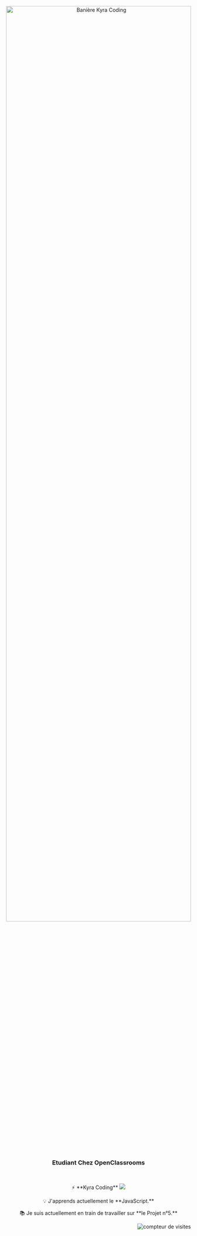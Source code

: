 <div align =center>
   <img  alt="Banière Kyra Coding" width="100%" height="80%" src="https://pbs.twimg.com/profile_banners/1625870697263235072/1697567030/600x200" />
   <br/> 
<div/>
   
<h3 align="center">Etudiant Chez OpenClassrooms</h3>

<br/>

<div align="center">
   <p>  
  ⚡ **Kyra Coding**
  <a href="https://www.youtube.com/channel/UCcs9j6AZWBkrfuLz9W8tknA" target="_blank">
    <img src="https://img.shields.io/badge/YouTube-FF0000?style=for-the-badge&logo=youtube&logoColor=white" target="_blank" />
  </a>
   </p>
   <p>💡 J'apprends actuellement le **JavaScript.**</p>
   <p>📚 Je suis actuellement en train de travailler sur **le Projet n°5.** </p>
</div>

<img alt="compteur de visites" align="right" src="https://visitor-badge.laobi.icu/badge?page_id=kyra110.kyra110" />
<br/>
 
<!--
**kyra110/kyra110** is a ✨ _special_ ✨ repository because its `README.md` (this file) appears on your GitHub profile.

Here are some ideas to get you started:

- 🔭 I’m currently working on ...
- 🌱 I’m currently learning ...
- 👯 I’m looking to collaborate on ...
- 🤔 I’m looking for help with ...
- 💬 Ask me about ...
- 📫 How to reach me: ...
- 😄 Pronouns: ...
- ⚡ Fun fact: ...
-->
